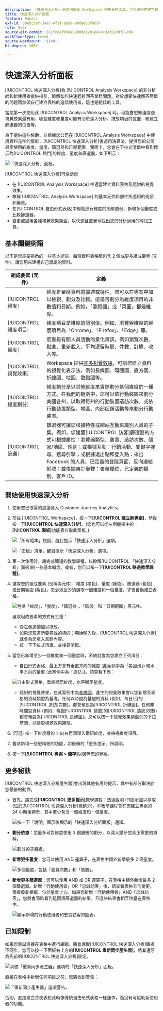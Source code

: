 ```yaml
---
description: 「快速深入分析」是適用於新 Workspace 使用者的工具，可引導他們建立資料表格和視覺效果
title: 快速深入分析面板
feature: Panels
exl-id: 09ebc3af-34ac-4f1f-8a5d-90da008f8697
role: User
source-git-commit: 811fce4f056a6280081901e484c3af8209f87c06
workflow-type: tm+mt
source-wordcount: '1140'
ht-degree: 100%

---
```


# 快速深入分析面板

[!UICONTROL 快速深入分析]為 [!UICONTROL Analysis Workspace] 的非分析師和新使用者提供指引，瞭解如何快速輕鬆回答業務問題。對於想要快速解答簡單的問題而無須自行建立表格的進階使用者，這也是絕佳的工具。

當您第一次使用此 [!UICONTROL Analysis Workspace] 時，可能會想知道哪些視覺效果最有用、哪些維度和量度可能有助於深入分析、拖放項目的位置，和建立篩選器的位置等。

為了提供這些協助，並根據您公司在 [!UICONTROL Analysis Workspace] 中使用資料元件的情形，[!UICONTROL 快速深入分析]會運用演算法，提供您的公司最常使用的維度、量度、篩選器和日期範圍。實際上，您會在下拉式清單中看到標示為[!UICONTROL 熱門]的維度、量度和篩選器，如下所示：

![「快速深入分析」面板。](assets/popular-tag.png)

[!UICONTROL 快速深入分析]可協助您

* 在 [!UICONTROL Analysis Workspace] 中適當建立資料表格及隨附的視覺效果。
* 瞭解 [!UICONTROL Analysis Workspace] 的基本元件和部件所適用的術語和辭彙。
* 在[!UICONTROL 自由形式表格]中輕鬆進行維度的簡單劃分、新增多個量度或比較篩選器。
* 變更或試用各種視覺效果類型，以快速且直覺地找出您的分析適用的尋找工具。

## 基本關鍵術語

以下是您需要熟悉的一些基本術語。每個資料表格都包含 2 個或更多組成要素 (元件)，讓您用來建構自己專屬的資料。

| 組成要素 (元件) | 定義 |
|---|---|
| [!UICONTROL 維度] | 維度是量度資料的描述或特性，您可以在專案中加以檢視、劃分及比較。這是可劃分為維度項目的非數值和日期。例如，「瀏覽器」或「頁面」都是維度。 |
| [!UICONTROL 維度項目] | 維度項目是維度的個別值。例如，瀏覽器維度的維度項目為「Chrome」、「Firefox」、「Edge」等。 |
| [!UICONTROL 量度] | 度量是有關人員活動的量化資訊，例如瀏覽次數、點進、重新載入、平均逗留時間、件數、訂購、收入等。 |
| [!UICONTROL 視覺效果] | Workspace 提供[許多視覺效果](/help/analysis-workspace/visualizations/freeform-analysis-visualizations.md)，可讓您建立資料的視覺化表示法，例如長條圖、環圈圖、直方圖、折線圖、地圖、散點圖等。 |
| [!UICONTROL 維度劃分] | 維度劃分是以其他維度來實際劃分某個維度的一種方式。在我們的範例中，您可以依行動裝置來劃分美國各州，以取得每州的行動裝置造訪次數，或依行動裝置類型、地區、內部促銷活動等來劃分行動裝置。 |
| [!UICONTROL 篩選] | 篩選器可讓您根據特性或網站互動來識別人員的子集。例如，您建置[!UICONTROL 訪客]篩選器的方式可根據屬性：瀏覽器類型、裝置、造訪次數、國家/地區、性別；或根據互動：行銷活動、關鍵字搜尋、搜尋引擎；或根據退出點和登入點：來自 Facebook 的人員、已定義的登陸頁面、反向連結網域；或根據自訂變數：表單欄位、已定義的類別、客戶 ID。 |

## 開始使用快速深入分析

1. 使用您已取得的憑證登入 Customer Journey Analytics。
1. 前往 [!UICONTROL Workspace]，按一下&#x200B;**[!UICONTROL 建立新專案]**，然後按一下&#x200B;**[!UICONTROL 快速深入分析]**。(您也可以從左側邊欄中的&#x200B;**[!UICONTROL 面板]**&#x200B;功能表存取此面板。)

   ![「所有範本」視圖，醒目提示「快速深入分析」選項。](assets/qibuilder.png)

   ![「面板」清單，醒目提示「快速深入分析」選項。](assets/qi-panel.png)

1. 第一次使用時，請完成簡短的教學課程，以瞭解[!UICONTROL 「快速深入分析」面板]的一些基本概念。或者，您可以按一下&#x200B;**[!UICONTROL 略過教學課程]**。
1. 選取您的組成要素 (也稱為元件)：維度 (橘色)、量度 (綠色)、篩選器 (藍色) 或日期範圍 (紫色)。您必須至少須選取一個維度和一個量度，才會自動建立表格。

   ![包括「維度」、「量度」、「篩選器」、「區段」和「日期範圍」等元件。](assets/qibuilder2.png)

   選取組成要素的方式有三種：
   * 從左側邊欄加以拖放。
   * 如果您知道所要尋找的標的：開始輸入後，[!UICONTROL 快速深入分析]就會為您填入其餘內容。
   * 按一下下拉式清單，並搜尋清單。

1. 當您已新增至少一個維度和一個量度時，系統就會為您建立下列項目：

   * 自由形式表格，最上方會有垂直方向的維度 (此案例中為「美國州」) 和水平方向的量度 (此案例中為「造訪」)。請查看下表：

   ![自由形式表格，垂直顯示維度，水平顯示量度。](assets/qibuilder3.png)

   * 隨附的視覺效果，在此案例中為[長條圖](/help/analysis-workspace/visualizations/bar.md)。產生的視覺效果會以您新增至表格的資料類型為基礎。任何以時間為基礎的資料 (例如，每日/月的[!UICONTROL 造訪]次數)，都會預設為[!UICONTROL 折線圖]。任何非時間型資料 (例如，每個[!UICONTROL 裝置]的[!UICONTROL 造訪]次數) 都會預設為[!UICONTROL 長條圖]。您可以按一下視覺效果類型旁的下拉箭頭，以變更視覺效果類型。

1. (可選) 按一下維度旁的 > 向右箭頭深入鑽研維度，並檢視維度項目。

1. 嘗試新增一些更精細的功能，如後續的「更多提示」所說明。

1. 按一下&#x200B;**[!UICONTROL 專案 > 儲存]**&#x200B;以儲存您的專案。

## 更多秘訣

[!UICONTROL 快速深入分析產生器]會出現其他有用的提示，其中有部分取決於您最後的動作。

* 首先，請完成&#x200B;**[!UICONTROL 更多提示]**&#x200B;教學課程：透過說明 (?)圖示加以存取 (位於[!UICONTROL 快速深入分析]標題旁)。本教學課程會在您建立專案的 24 小時後顯示，其中至少包含一個維度和一個量度。

  ![按一下「說明」圖示後顯示的「快速深入分析面板」通知。](assets/qibuilder4.png)

* **劃分依據**：您最多可對維度使用 3 個層級的劃分，以深入鑽研您真正需要的資料。

  ![劃分的子層級。](assets/qibuilder5.png)

* **新增更多量度**：您可以使用 AND 運算子，在表格中額外新增最多 2 個量度。

  ![多個量度，包括「瀏覽次數」和「裝置」。](assets/qibuilder6.png)

* **新增更多篩選器**：您可以使用 AND 或 OR 運算子，在表格中額外新增最多 2 個篩選器。新增「行動使用者」OR「忠誠訪客」後，請查看表格有何變更。兩者彼此相鄰，位於量度上方。如果您新增「行動使用者」AND「忠誠訪客」，您將會同時看到這兩個篩選器的結果，且這些結果會相互堆疊在表格中。

  ![顯示新增的行動使用者和忠實訪客的圖表。](assets/qibuilder7.png)

## 已知限制

如果您嘗試直接在表格中進行編輯，將會導致[!UICONTROL 快速深入分析]面板不同步。您可以按一下面板右上方的&#x200B;**[!UICONTROL 重新同步產生器]**，將其還原為先前的[!UICONTROL 快速深入分析]設定。

![具備「重新同步產生器」選項的「快速深入分析」面板。](assets/qibuilder9.png)

直接在表格中新增任何項目之前，您將收到警告：

![「重新同步產生器」選項警告。](assets/qibuilder8.png)

否則，直接建立將使表格此時像傳統自由形式表格一樣運作，而沒有可協助新使用者的功能。

